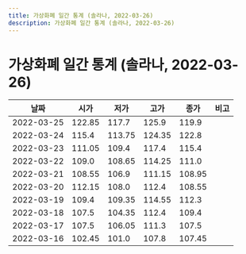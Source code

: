 ```yaml
---
title: 가상화폐 일간 통계 (솔라나, 2022-03-26)
description: 가상화폐 일간 통계 (솔라나, 2022-03-26)
---
```


가상화폐 일간 통계 (솔라나, 2022-03-26)
===

|날짜|시가|저가|고가|종가|비고|
|--|--|--|--|--|--|
|2022-03-25|122.85|117.7|125.9|119.9|    |
|2022-03-24|115.4|113.75|124.35|122.8|    |
|2022-03-23|111.05|109.4|117.4|115.4|    |
|2022-03-22|109.0|108.65|114.25|111.0|    |
|2022-03-21|108.55|106.9|111.15|108.95|    |
|2022-03-20|112.15|108.0|112.4|108.55|    |
|2022-03-19|109.4|109.35|114.55|112.3|    |
|2022-03-18|107.5|104.35|112.4|109.4|    |
|2022-03-17|107.5|106.05|111.3|107.5|    |
|2022-03-16|102.45|101.0|107.8|107.45|    |

